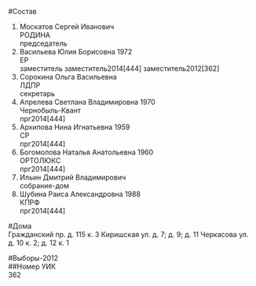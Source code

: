 #Состав  
1. Москатов Сергей Иванович  
    РОДИНА  
    председатель  
2. Васильева Юлия Борисовна 1972  
    ЕР  
    заместитель заместитель2014[444] заместитель2012[362]  
3. Сорокина Ольга Васильевна  
    ЛДПР  
    секретарь  
4. Апрелева Светлана Владимировна 1970  
    Чернобыль-Квант  
    прг2014[444]  
5. Архипова Нина Игнатьевна 1959  
    СР  
    прг2014[444]  
6. Богомолова Наталья Анатольевна 1960  
    ОРТОЛЮКС  
    прг2014[444]  
7. Ильин Дмитрий Владимирович  
    собрание-дом  
8. Шубина Раиса Александровна 1988  
    КПРФ  
    прг2014[444]  
  
#Дома  
Гражданский пр. д. 115 к. 3 Киришская ул. д. 7; д. 9; д. 11 Черкасова ул. д. 10 к. 2; д. 12 к. 1  
  
#Выборы-2012  
##Номер УИК  
362  
